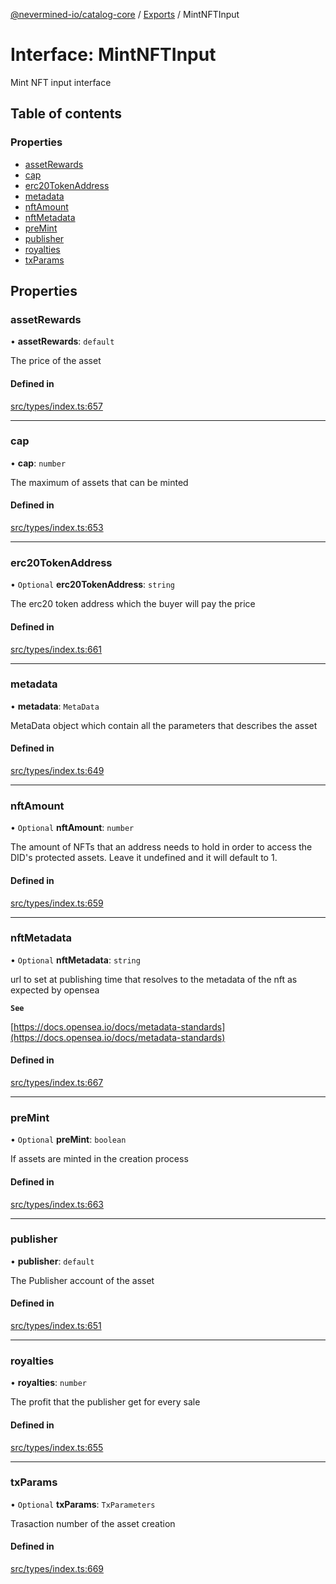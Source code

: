 [@nevermined-io/catalog-core](../README.md) / [Exports](../modules.md) / MintNFTInput

# Interface: MintNFTInput

Mint NFT input interface

## Table of contents

### Properties

- [assetRewards](MintNFTInput.md#assetrewards)
- [cap](MintNFTInput.md#cap)
- [erc20TokenAddress](MintNFTInput.md#erc20tokenaddress)
- [metadata](MintNFTInput.md#metadata)
- [nftAmount](MintNFTInput.md#nftamount)
- [nftMetadata](MintNFTInput.md#nftmetadata)
- [preMint](MintNFTInput.md#premint)
- [publisher](MintNFTInput.md#publisher)
- [royalties](MintNFTInput.md#royalties)
- [txParams](MintNFTInput.md#txparams)

## Properties

### assetRewards

• **assetRewards**: `default`

The price of the asset

#### Defined in

[src/types/index.ts:657](https://github.com/nevermined-io/components-catalog/blob/58f6e93/lib/src/types/index.ts#L657)

___

### cap

• **cap**: `number`

The maximum of assets that can be minted

#### Defined in

[src/types/index.ts:653](https://github.com/nevermined-io/components-catalog/blob/58f6e93/lib/src/types/index.ts#L653)

___

### erc20TokenAddress

• `Optional` **erc20TokenAddress**: `string`

The erc20 token address which the buyer will pay the price

#### Defined in

[src/types/index.ts:661](https://github.com/nevermined-io/components-catalog/blob/58f6e93/lib/src/types/index.ts#L661)

___

### metadata

• **metadata**: `MetaData`

MetaData object which contain all the parameters that describes the asset

#### Defined in

[src/types/index.ts:649](https://github.com/nevermined-io/components-catalog/blob/58f6e93/lib/src/types/index.ts#L649)

___

### nftAmount

• `Optional` **nftAmount**: `number`

The amount of NFTs that an address needs to hold in order to access the DID's protected assets. Leave it undefined and it will default to 1.

#### Defined in

[src/types/index.ts:659](https://github.com/nevermined-io/components-catalog/blob/58f6e93/lib/src/types/index.ts#L659)

___

### nftMetadata

• `Optional` **nftMetadata**: `string`

url to set at publishing time that resolves to the metadata of the nft as expected by opensea

**`See`**

[https://docs.opensea.io/docs/metadata-standards](https://docs.opensea.io/docs/metadata-standards)

#### Defined in

[src/types/index.ts:667](https://github.com/nevermined-io/components-catalog/blob/58f6e93/lib/src/types/index.ts#L667)

___

### preMint

• `Optional` **preMint**: `boolean`

If assets are minted in the creation process

#### Defined in

[src/types/index.ts:663](https://github.com/nevermined-io/components-catalog/blob/58f6e93/lib/src/types/index.ts#L663)

___

### publisher

• **publisher**: `default`

The Publisher account of the asset

#### Defined in

[src/types/index.ts:651](https://github.com/nevermined-io/components-catalog/blob/58f6e93/lib/src/types/index.ts#L651)

___

### royalties

• **royalties**: `number`

The profit that the publisher get for every sale

#### Defined in

[src/types/index.ts:655](https://github.com/nevermined-io/components-catalog/blob/58f6e93/lib/src/types/index.ts#L655)

___

### txParams

• `Optional` **txParams**: `TxParameters`

Trasaction number of the asset creation

#### Defined in

[src/types/index.ts:669](https://github.com/nevermined-io/components-catalog/blob/58f6e93/lib/src/types/index.ts#L669)
